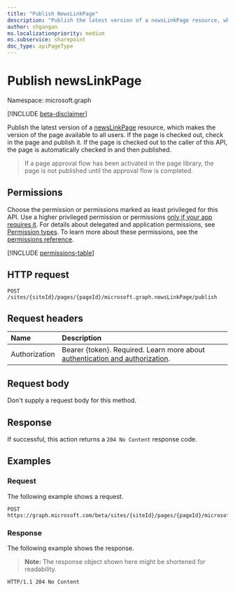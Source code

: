 ```yaml
---
title: "Publish NewsLinkPage"
description: "Publish the latest version of a newsLinkPage resource, which makes the version of the newLinkPage available to all users."
author: shgangan
ms.localizationpriority: medium
ms.subservice: sharepoint
doc_type: apiPageType
---
```


# Publish newsLinkPage

Namespace: microsoft.graph

[!INCLUDE [beta-disclaimer](../../includes/beta-disclaimer.md)]

Publish the latest version of a [newsLinkPage](../resources/newslinkpage.md) resource, which makes the version of the page available to all users. If the page is checked out, check in the page and publish it. If the page is checked out to the caller of this API, the page is automatically checked in and then published.

> If a page approval flow has been activated in the page library, the page is not published until the approval flow is completed.

## Permissions

Choose the permission or permissions marked as least privileged for this API. Use a higher privileged permission or permissions [only if your app requires it](/graph/permissions-overview#best-practices-for-using-microsoft-graph-permissions). For details about delegated and application permissions, see [Permission types](/graph/permissions-overview#permission-types). To learn more about these permissions, see the [permissions reference](/graph/permissions-reference).

<!-- {
  "blockType": "permissions",
  "name": "newslinkpage-publish-permissions"
}
-->
[!INCLUDE [permissions-table](../includes/permissions/newslinkpage-publish-permissions.md)]

## HTTP request

<!-- {
  "blockType": "ignored"
}
-->
``` http
POST /sites/{siteId}/pages/{pageId}/microsoft.graph.newsLinkPage/publish
```

## Request headers

|Name|Description|
|:---|:---|
|Authorization|Bearer {token}. Required. Learn more about [authentication and authorization](/graph/auth/auth-concepts).|

## Request body

Don't supply a request body for this method.

## Response

If successful, this action returns a `204 No Content` response code.

## Examples

### Request

The following example shows a request.
<!-- {
  "blockType": "request",
  "name": "newslinkpagethis.publish"
}
-->
``` http
POST https://graph.microsoft.com/beta/sites/{siteId}/pages/{pageId}/microsoft.graph.newsLinkPage/publish
```


### Response

The following example shows the response.
>**Note:** The response object shown here might be shortened for readability.
<!-- {
  "blockType": "response",
  "truncated": true
}
-->
``` http
HTTP/1.1 204 No Content
```

